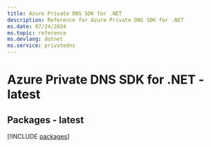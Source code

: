 ```yaml
---
title: Azure Private DNS SDK for .NET
description: Reference for Azure Private DNS SDK for .NET
ms.date: 07/24/2024
ms.topic: reference
ms.devlang: dotnet
ms.service: privatedns
---
```

# Azure Private DNS SDK for .NET - latest
## Packages - latest
[!INCLUDE [packages](private-dns-index.md)]